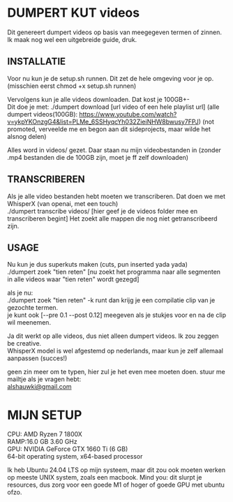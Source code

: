 # DUMPERT KUT videos
Dit genereert dumpert videos op basis van meegegeven termen of zinnen. Ik maak nog wel een uitgebreide guide, druk.

## INSTALLATIE
Voor nu kun je de setup.sh runnen. Dit zet de hele omgeving voor je op. (misschien eerst chmod +x setup.sh runnen)  

Vervolgens kun je alle videos downloaden. Dat kost je 100GB+-  
Dit doe je met: ./dumpert download [url video of een hele playlist url] 
(alle dumpert videos(100GB): https://www.youtube.com/watch?v=ykpYKOnzgG4&list=PLMe_6SSHyqcYh032ZieiNHW8bwusy7FPJ) (not promoted, verveelde me en begon aan dit sideprojects, maar wilde het alsnog delen) 
  
Alles word in videos/ gezet. Daar staan nu mijn videobestanden in (zonder .mp4 bestanden die de 100GB zijn, moet je ff zelf downloaden)  

## TRANSCRIBEREN
Als je alle video bestanden hebt moeten we transcriberen. Dat doen we met WhisperX (van openai, met een touch)  
./dumpert transcribe videos/ [hier geef je de videos folder mee en transcriberen begint] 
Het zoekt alle mappen die nog niet getranscribeerd zijn.  
  
## USAGE
Nu kun je dus superkuts maken (cuts, pun inserted yada yada)   
./dumpert zoek "tien reten" [nu zoekt het programma naar alle segmenten in alle videos waar "tien reten" wordt gezegd]  
  
als je nu:  
./dumpert zoek "tien reten" -k runt dan krijg je een compilatie clip van je gezochte termen.   
je kunt ook [--pre 0.1 --post 0.12] meegeven als je stukjes voor en na de clip wil meenemen.  
  
Ja dit werkt op alle videos, dus niet alleen dumpert videos. Ik zou zeggen be creative.  
WhisperX model is wel afgestemd op nederlands, maar kun je zelf allemaal aanpassen (succes!)  
  
geen zin meer om te typen, hier zul je het even mee moeten doen. stuur me mailtje als je vragen hebt:  
alshauwki@gmail.com

# MIJN SETUP
CPU: AMD Ryzen 7 1800X  
RAMP:16.0 GB 3.60 GHz  
GPU: NVIDIA GeForce GTX 1660 Ti (6 GB)  
64-bit operating system, x64-based processor  
  
Ik heb Ubuntu 24.04 LTS op mijn systeem, maar dit zou ook moeten werken op meeste UNIX system, zoals een macbook. Mind you: dit slurpt je resources, dus zorg voor een goede M1 of hoger of goede GPU met ubuntu ofzo.
